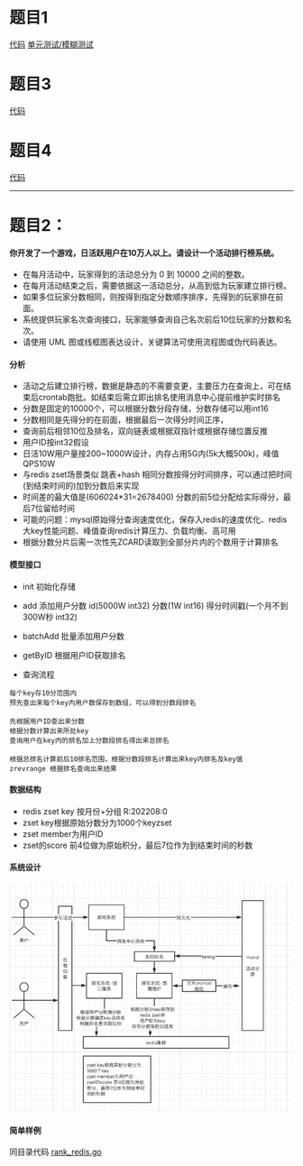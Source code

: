 # 题目1
[代码](./perm.go)
[单元测试/模糊测试](./perm.go)

# 题目3
[代码](./rand.go)

# 题目4
[代码](./jigsaw.go)


*** 

# 题目2：

#### 你开发了⼀个游戏，⽇活跃⽤户在10万⼈以上。请设计⼀个活动排⾏榜系统。
* 在每⽉活动中，玩家得到的活动总分为 0 到 10000 之间的整数。
* 在每⽉活动结束之后，需要依据这⼀活动总分，从⾼到低为玩家建⽴排⾏榜。
* 如果多位玩家分数相同，则按得到指定分数顺序排序，先得到的玩家排在前⾯。
* 系统提供玩家名次查询接⼝，玩家能够查询⾃⼰名次前后10位玩家的分数和名次。
* 请使⽤ UML 图或线框图表达设计，关键算法可使⽤流程图或伪代码表达。


#### 分析
* 活动之后建立排行榜，数据是静态的不需要变更，主要压力在查询上，可在结束后crontab跑批。如结束后需立即出排名使用消息中心提前维护实时排名
* 分数是固定的10000个，可以根据分数分段存储，分数存储可以用int16
* 分数相同是先得分的在前面，根据最后一次得分时间正序，
* 查询前后相邻10位及排名，双向链表或根据双指针或根据存储位置反推
* 用户ID按int32假设
* 日活10W用户量按200~1000W设计，内存占用5G内(5k大概500k)，峰值QPS10W
* 与redis zset场景类似 跳表+hash 相同分数按得分时间排序，可以通过把时间(到结束时间的)加到分数后来实现 
* 时间差的最大值是(60*60*24*31=2678400) 分数的前5位分配给实际得分，最后7位留给时间
* 可能的问题：mysql原始得分查询速度优化，保存入redis的速度优化、redis大key性能问题、峰值查询redis计算压力、负载均衡、高可用
* 根据分数分片后需一次性先ZCARD读取到全部分片内的个数用于计算排名

#### 模型接口
* init 初始化存储
* add 添加用户分数 id(5000W int32) 分数(1W int16) 得分时间戳(一个月不到300W秒 int32)
* batchAdd 批量添加用户分数
* getByID 根据用户ID获取排名 

* 查询流程
```
每个key存10分范围内
预先查出来每个key内用户数保存到数组，可以得到分数段排名

先根据用户ID查出来分数
根据分数计算出来所处key
查询用户在key内的排名加上分数段排名得出来总排名

根据总排名计算前后10排名范围，根据分数段排名计算出来key内排名及key值
zrevrange 根据排名查询出来结果
```

#### 数据结构
* redis zset key 按月份+分组 R:202208:0
* zset key根据原始分数分为1000个keyzset 
* zset member为用户ID
* zset的score 前4位做为原始积分，最后7位作为到结束时间的秒数


#### 系统设计
![图片](./rank.png)


#### 简单样例
同目录代码 [rank_redis.go](./rank_redis.go)


